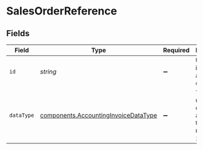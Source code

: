 # SalesOrderReference


## Fields

| Field                                                                                        | Type                                                                                         | Required                                                                                     | Description                                                                                  |
| -------------------------------------------------------------------------------------------- | -------------------------------------------------------------------------------------------- | -------------------------------------------------------------------------------------------- | -------------------------------------------------------------------------------------------- |
| `id`                                                                                         | *string*                                                                                     | :heavy_minus_sign:                                                                           | Unique identifier to a record in `dataType`.                                                 |
| `dataType`                                                                                   | [components.AccountingInvoiceDataType](../../models/components/accountinginvoicedatatype.md) | :heavy_minus_sign:                                                                           | The underlying data type associated to the reference `id`.                                   |